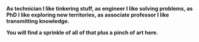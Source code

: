 **As technician I like tinkering stuff, as engineer I like solving problems, as PhD I like exploring new territories, as associate professor I like transmitting knowledge.**

**You will find a sprinkle of all of that plus a pinch of art here.**
